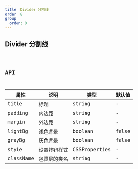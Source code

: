 ```yaml
---
title: Divider 分割线
order: 8
group:
  order: 0
---
```


## Divider 分割线

<code src="./divider/index.tsx" />

## API

| 属性      | 说明         | 类型          | 默认值 |
| --------- | ------------ | ------------- | ------ |
| title     | 标题         | string        | -      |
| padding   | 内边距       | string        | -      |
| margin    | 外边距       | string        | -      |
| lightBg   | 浅色背景     | boolean       | false  |
| grayBg    | 灰色背景     | boolean       | false  |
| style     | 设置按钮样式 | CSSProperties | -      |
| className | 包裹层的类名 | string        | -      |
